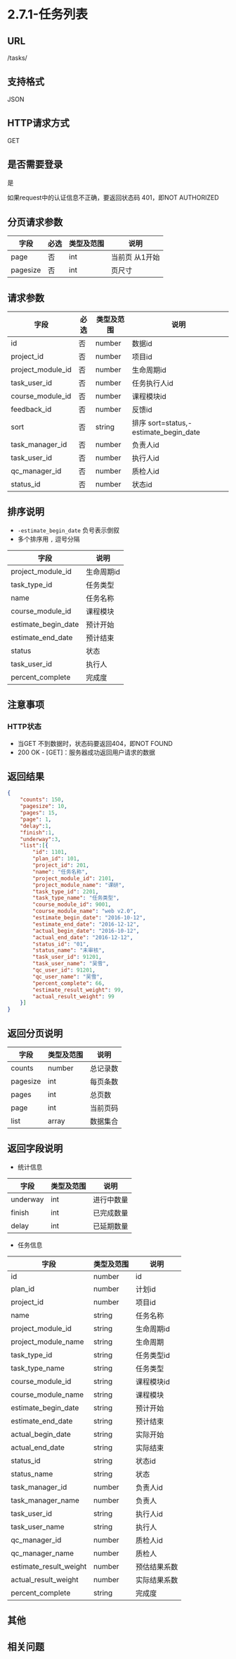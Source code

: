 # 2.7.1-任务列表

## URL

/tasks/

## 支持格式

JSON

## HTTP请求方式

GET

## 是否需要登录

是

如果request中的认证信息不正确，要返回状态码 401，即NOT AUTHORIZED

## 分页请求参数

字段 | 必选 | 类型及范围 | 说明
----|------|----------|-------------
page        |   否   | int    | 当前页 从1开始
pagesize    |   否   | int    | 页尺寸

## 请求参数

字段 | 必选 | 类型及范围 | 说明
----|------|----------|-------------
id                    |   否   | number    | 数据id
project_id            |   否   | number    | 项目id
project_module_id     |   否   | number    | 生命周期id
task_user_id          |   否   | number    | 任务执行人id
course_module_id      |   否   | number    | 课程模块id
feedback_id           |   否   | number    | 反馈id
sort                  |   否   | string    | 排序 sort=status,-estimate_begin_date
task_manager_id       |   否   | number    | 负责人id
task_user_id          |   否   | number    | 执行人id
qc_manager_id         |   否   | number    | 质检人id
status_id             |   否   | number    | 状态id

## 排序说明

- `-estimate_begin_date` 负号表示倒叙
- 多个排序用 `,` 逗号分隔

字段 | 说明
----|------
project_module_id         | 生命周期id
task_type_id              | 任务类型
name                      | 任务名称
course_module_id          | 课程模块
estimate_begin_date       | 预计开始
estimate_end_date         | 预计结束
status                    | 状态
task_user_id              | 执行人
percent_complete          | 完成度

## 注意事项

### HTTP状态

- 当GET 不到数据时，状态码要返回404，即NOT FOUND
- 200 OK - [GET]：服务器成功返回用户请求的数据

## 返回结果

```json
{
    "counts": 150,
    "pagesize": 10,
    "pages": 15,
    "page": 1,
    "delay":1,
    "finish":1,
    "underway":3,
    "list":[{
        "id": 1101,
        "plan_id": 101,
        "project_id": 201,
        "name": "任务名称",
        "project_module_id": 2101,
        "project_module_name": "课研",
        "task_type_id": 2201,
        "task_type_name": "任务类型",
        "course_module_id": 9001,
        "course_module_name": "web v2.0",
        "estimate_begin_date": "2016-10-12",
        "estimate_end_date": "2016-12-12",
        "actual_begin_date": "2016-10-12",
        "actual_end_date": "2016-12-12",
        "status_id": "01",
        "status_name": "未审核",
        "task_user_id": 91201,
        "task_user_name": "吴雪",
        "qc_user_id": 91201,
        "qc_user_name": "吴雪",
        "percent_complete": 66,
        "estimate_result_weight": 99,
        "actual_result_weight": 99
    }]
}
```

## 返回分页说明

字段 | 类型及范围 | 说明
----|----------|-------------
counts      | number   | 总记录数
pagesize    | int    | 每页条数
pages       | int    | 总页数
page        | int    | 当前页码
list        | array  | 数据集合

## 返回字段说明

- 统计信息

字段 | 类型及范围 | 说明
----|----------|-------------
underway  | int  | 进行中数量
finish    | int  | 已完成数量
delay     | int  | 已延期数量

- 任务信息

字段 | 类型及范围 | 说明
----|----------|-------------
id                      | number     | id
plan_id                 | number     | 计划id
project_id              | number     | 项目id
name                    | string     | 任务名称
project_module_id       | string     | 生命周期id
project_module_name     | string     | 生命周期
task_type_id            | string     | 任务类型id
task_type_name          | string     | 任务类型
course_module_id        | string     | 课程模块id
course_module_name      | string     | 课程模块
estimate_begin_date     | string     | 预计开始
estimate_end_date       | string     | 预计结束
actual_begin_date       | string     | 实际开始
actual_end_date         | string     | 实际结束
status_id               | string     | 状态id
status_name             | string     | 状态
task_manager_id         | number     | 负责人id
task_manager_name       | number     | 负责人
task_user_id            | string     | 执行人id
task_user_name          | string     | 执行人
qc_manager_id           | number     | 质检人id
qc_manager_name         | number     | 质检人
estimate_result_weight  | number     | 预估结果系数
actual_result_weight    | number     | 实际结果系数
percent_complete        | string     | 完成度

## 其他

## 相关问题
